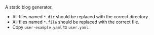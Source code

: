 A static blog generator.

- All files named `*.dir` should be replaced with the correct directory.
- All files named `*.file` should be replaced with the correct file.
- Copy `user-example.yaml` to `user.yaml`.
